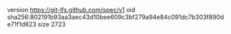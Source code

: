 version https://git-lfs.github.com/spec/v1
oid sha256:802191b93aa3aec43d10bee609c3bf279a94e84c091dc7b303f890de71f1d823
size 2723

